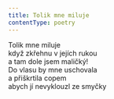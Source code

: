 ```yaml
---
title: Tolik mne miluje
contentType: poetry
---
```


<section>

Tolik mne miluje  
když zkřehnu v jejích rukou  
a tam dole jsem maličký!  
Do vlasu by mne uschovala  
a přiškrtila copem  
abych jí nevyklouzl ze smyčky

</section>
